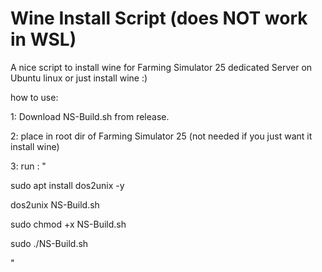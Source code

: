 # Wine Install Script (does NOT work in WSL)
A nice script to install wine for Farming Simulator 25 dedicated Server on Ubuntu linux or just install wine :)

how to use:

1: Download NS-Build.sh from release.

2: place in root dir of Farming Simulator 25 (not needed if you just want it install wine)

3: run : "

sudo apt install dos2unix -y

dos2unix NS-Build.sh

sudo chmod +x NS-Build.sh

sudo ./NS-Build.sh

"



